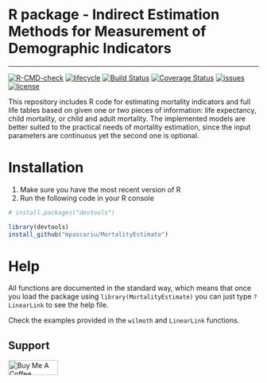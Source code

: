 # R package - Indirect Estimation Methods for Measurement of Demographic Indicators
-----------------------------------
[![R-CMD-check](https://github.com/mpascariu/MortalityEstimate/workflows/R-CMD-check/badge.svg)](https://github.com/mpascariu/MortalityEstimate/actions)
[![lifecycle](https://img.shields.io/badge/lifecycle-maturing-blue.svg)](https://www.tidyverse.org/lifecycle/#maturing)
[![Build Status](https://travis-ci.org/mpascariu/MortalityEstimate.svg?branch=master)](https://travis-ci.org/mpascariu/MortalityEstimate)
[![Coverage Status](https://img.shields.io/codecov/c/github/mpascariu/MortalityEstimate/master.svg)](https://codecov.io/github/mpascariu/MortalityEstimate?branch=master)
[![issues](https://img.shields.io/github/issues-raw/mpascariu/MortalityEstimate.svg)]()
[![license](https://img.shields.io/badge/License-MIT-blue.svg)](https://github.com/mpascariu/MortalityEstimate/blob/master/LICENSE)

This repository includes R code for estimating mortality indicators and full life tables
based on given one or two pieces of information: life expectancy, child mortality, or child and adult mortality. The implemented models are better suited to the practical needs of mortality estimation, since the input parameters are continuous yet the second one is optional.


Installation
============

1. Make sure you have the most recent version of R
2. Run the following code in your R console 

```r
# install.packages("devtools")

library(devtools)
install_github("mpascariu/MortalityEstimate")
```

Help
===============
All functions are documented in the standard way, which means that 
once you load the package using ```library(MortalityEstimate)```
you can just type ```?LinearLink``` to see the help file. 

Check the examples provided in the `wilmoth` and `LinearLink` functions.


## Support
<a href="https://www.buymeacoffee.com/rpascariu" target="_blank"><img src="https://www.buymeacoffee.com/assets/img/custom_images/yellow_img.png" alt="Buy Me A Coffee" style="height: 30px !important;width: 100px !important;" ></a>
